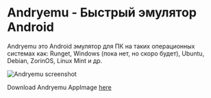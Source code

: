 # Andryemu - Быстрый эмулятор Android

Andryemu это Android эмулятор для ПК на таких операционных системах как: Runget, Windows (пока нет, но скоро будет), Ubuntu, Debian, ZorinOS, Linux Mint и др.

![Andryemu screenshot](https://github.com/user-attachments/assets/888fdd7d-a291-4b0f-909d-dbe5ce0f5198)

Download Andryemu AppImage <a href="https://drive.google.com/file/d/1FbEaPkwH_UGt4_fDUk4m5sNJu5sWDYuT/view?usp=drivesdk">here</a>

